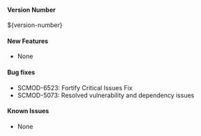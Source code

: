 #### Version Number
${version-number}

#### New Features
- None

#### Bug fixes
- SCMOD-6523: Fortify Critical Issues Fix
- SCMOD-5073: Resolved vulnerability and dependency issues

#### Known Issues
- None
